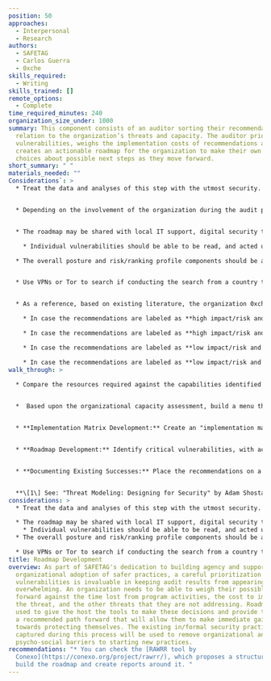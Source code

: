 ```yaml
---
position: 50
approaches:
  - Interpersonal
  - Research
authors:
  - SAFETAG
  - Carlos Guerra
  - 0xche
skills_required:
  - Writing
skills_trained: []
remote_options:
  - Complete
time_required_minutes: 240
organization_size_under: 1000
summary: This component consists of an auditor sorting their recommendations in
  relation to the organization’s threats and capacity. The auditor prioritizes
  vulnerabilities, weighs the implementation costs of recommendations and then
  creates an actionable roadmap for the organization to make their own informed
  choices about possible next steps as they move forward.
short_summary: " "
materials_needed: ""
Considerations`: >
  * Treat the data and analyses of this step with the utmost security.


  * Depending on the involvement of the organization during the audit process, they might have shared priorities and aspirations in terms of security. Please have those in mind while building the roadmap, a roadmap and report that aligns well with the plans and expectations from the organization has a better chance of being followed and implemented.


  * The roadmap may be shared with local IT support, digital security trainers, possible funders, or other consultants in part, or in full. Consider the content in light of this.

    * Individual vulnerabilities should be able to be read, and acted upon, independently from the rest of the report so that the organization can easily provide only the required information for follow-up work.

  * The overall posture and risk/ranking profile components should be able to be read independent from the risk model and be free of any specific vulnerabilities to allow the organization to easily provide trusted invested parties with an overview of the results/need without exposing any specific vulnerabilities.


  * Use VPNs or Tor to search if conducting the search from a country that is highly competitive with the organization’s country or is known to surveil.


  * As a reference, based on existing literature, the organization 0xche proposes (and then adapted to the SAFETAG context by the authors of this activity) a way to understand what kind of roadmap/report the auditor should build in terms of tone, narrative, and technical depth. First, the auditor organizes the recommendations that are going to be proposed in 1- level of impact/risk and 2- urgency to implement them, and depending on potential trends, the auditor will have better guidance to continue with the process:

    * In case the recommendations are labeled as **high impact/risk and high urgency**: The product would be a **remediation report**, which is usually consumed by Incident Response teams to address known harmful vulnerabilities. Hopefully, these recommendations were shared already in the Debrief activity, so the organization can implement the recommendations while the implementation roadmap and the report are being built.

    * In case the recommendations are labeled as **high impact/risk and low urgency**: The product would be a **strategic report**, which is usually consumed by the organization’s directors and other high-level decision-making staff, because carrying out the recommendations usually requires considerable financial resources, managerial buy-in, and implementation continuity.

    * In case the recommendations are labeled as **low impact/risk and high urgency**: The product would be a **tactical report**, which is usually consumed by operations staff and Sysadmins to solve specific issues with day-to-day operative processes and used technology.

    * In case the recommendations are labeled as **low impact/risk and low urgency**: The product would be an **operational report**, which is usually consumed by security management and is usually focused on creating policies addressing security issues, which require a considerable amount of time and organizational buy in to build, implement, and maintain.
walk_through: >
  
  * Compare the resources required against the capabilities identified in the risk modeling activities and the contextual research you completed.


  *  Based upon the organizational capacity assessment, build a menu that builds upon the organizational strengths to create a path forward that provides achievable outcomes, maintains agency, and steps towards long-term difficult outcomes with high reward for the host.


  * **Implementation Matrix Development:** Create an "implementation matrix." with the urgency of the threat addressed balanced by the difficulty of implementation given available organizational capacity for the recommendations.


  * **Roadmap Development:** Identify critical vulnerabilities, with achievable recommendations that fit into threat narratives that you heard from staff during the audit to create a remediation roadmap for addressing the threats faced by the organization. Include a short description of why each recommendation (and corresponding threat) was ranked with the urgency it was assigned.


  * **Documenting Existing Successes:** Place the recommendations on a timeline that includes the existing practices of the organization to show that the remediation process is a continuation of the hosts existing in/formal security practices. [\[1\]](https://safetag.org/activities/roadmap\_development\#footnotes)


  **\[1\] See: "Threat Modeling: Designing for Security" by Adam Shostack, p. 298\.**
considerations: >
  * Treat the data and analyses of this step with the utmost security.

  * The roadmap may be shared with local IT support, digital security trainers, possible funders, or other consultants in part, or in full. Consider the content in light of this.
    * Individual vulnerabilities should be able to be read, and acted upon, independently from the rest of the report so that the organization can easily provide only the required information for follow up work.
  * The overall posture and risk/ranking profile components should be able to be read independent from the risk model and be free of any specific vulnerabilities to allow the organization to easily provide trusted invested parties with an overview of the results/need without exposing any specific vulnerabilities.

  * Use VPNs or Tor to search if conducting the search from a country that is highly competitive with the organization’s country, or is known to surveil.
title: Roadmap Development
overview: As part of SAFETAG's dedication to building agency and supporting
  organizational adoption of safer practices, a careful prioritization of
  vulnerabilities is invaluable in keeping audit results from appearing
  overwhelming. An organization needs to be able to weigh their possible paths
  forward against the time lost from program activities, the cost to implement
  the threat, and the other threats that they are not addressing. Roadmapping is
  used to give the host the tools to make these decisions and provide them with
  a recommended path forward that will allow them to make immediate gains
  towards protecting themselves. The existing in/formal security practices
  captured during this process will be used to remove organizational and
  psycho-social barriers to starting new practices.
recommendations: "* You can check the [RAWRR tool by
  Conexo](https://conexo.org/project/rawrr/), which proposes a structure to
  build the roadmap and create reports around it. "
---
```

